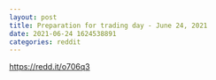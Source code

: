 ```yaml
--- 
layout: post 
title: Preparation for trading day - June 24, 2021 
date: 2021-06-24 1624538891 
categories: reddit 
--- 
```

https://redd.it/o706q3